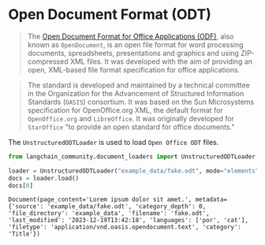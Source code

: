 # Open Document Format (ODT)

>The [Open Document Format for Office Applications (ODF)](https://en.wikipedia.org/wiki/OpenDocument), also known as `OpenDocument`, is an open file format for word processing documents, spreadsheets, presentations and graphics and using ZIP-compressed XML files. It was developed with the aim of providing an open, XML-based file format specification for office applications.

>The standard is developed and maintained by a technical committee in the Organization for the Advancement of Structured Information Standards (`OASIS`) consortium. It was based on the Sun Microsystems specification for OpenOffice.org XML, the default format for `OpenOffice.org` and `LibreOffice`. It was originally developed for `StarOffice` "to provide an open standard for office documents."

The `UnstructuredODTLoader` is used to load `Open Office ODT` files.


```python
from langchain_community.document_loaders import UnstructuredODTLoader

loader = UnstructuredODTLoader("example_data/fake.odt", mode="elements")
docs = loader.load()
docs[0]
```




    Document(page_content='Lorem ipsum dolor sit amet.', metadata={'source': 'example_data/fake.odt', 'category_depth': 0, 'file_directory': 'example_data', 'filename': 'fake.odt', 'last_modified': '2023-12-19T13:42:18', 'languages': ['por', 'cat'], 'filetype': 'application/vnd.oasis.opendocument.text', 'category': 'Title'})




```python

```
